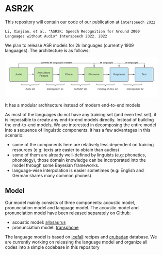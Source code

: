 # ASR2K

This repository will contain our code of our publication at `interspeech 2022`

```
Li, Xinjian, et al. "ASR2K: Speech Recognition for Around 2000 Languages without Audio" Interspeech 2022. 2022
```

We plan to release ASR models for 2k languages (currently 1909 languages). The architecture is as follows:

![asr2k](./arch.png)


It has a modular architecture instead of modern end-to-end models

As most of the languages do not have any training set (and even test set), it is impossible to create any end-to-end models directly. Instead of building the end-to-end models, We are interested in decomposing the entire model into a sequence of linguistic components. it has a few advantages in this scenario:

- some of the components here are relatively less dependent on training resources (e.g: texts are easier to obtain than audios)
- some of them are already well-defined by linguists (e.g: phonetics, phonology), those domain knowledge can be incorporated into the model through some Bayesian frameworks.
- language-wise interpolation is easier sometimes (e.g: English and German shares many common phones)

## Model

Our model mainly consists of three components: acoustic model, pronunciation model and language model. The acoustic model and pronunciation model have been released separately on Github:

- acoustic model: [allosaurus](https://github.com/xinjli/allosaurus)
- pronunciation model: [transphone](https://github.com/xinjli/transphone)

The language model is based on [icefall](https://github.com/k2-fsa/icefall) recipes and [crubadan](https://github.com/kscanne/crubadan) database. We are currently working on releasing the language model and organize all codes into a simple codebase in this repository